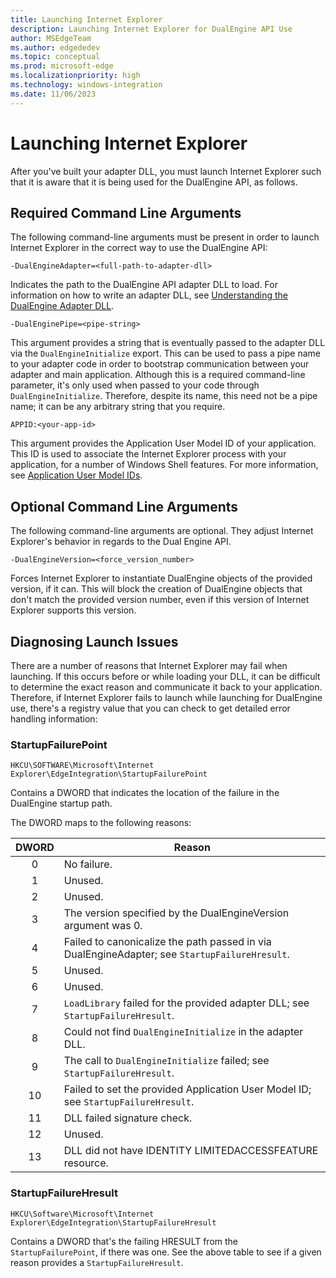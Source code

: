```yaml
---
title: Launching Internet Explorer
description: Launching Internet Explorer for DualEngine API Use
author: MSEdgeTeam
ms.author: edgededev
ms.topic: conceptual
ms.prod: microsoft-edge
ms.localizationpriority: high
ms.technology: windows-integration
ms.date: 11/06/2023
---
```


# Launching Internet Explorer
After you've built your adapter DLL, you must launch Internet Explorer such that it is aware that it is being used for the DualEngine API, as follows.


## Required Command Line Arguments
The following command-line arguments must be present in order to launch Internet Explorer in the correct way to use the DualEngine API:

`-DualEngineAdapter=<full-path-to-adapter-dll>`

Indicates the path to the DualEngine API adapter DLL to load. For information on how to write an adapter DLL, see [Understanding the DualEngine Adapter DLL](adapter-dll.md).

`-DualEnginePipe=<pipe-string>`

This argument provides a string that is eventually passed to the adapter DLL via the `DualEngineInitialize` export.
This can be used to pass a pipe name to your adapter code in order to bootstrap communication between your adapter
and main application. Although this is a required command-line parameter, it's only used when passed to your code through `DualEngineInitialize`. 
Therefore, despite its name, this need not be a pipe name; it can be any arbitrary string that you require.

`APPID:<your-app-id>`

This argument provides the Application User Model ID of your application. 
This ID is used to associate the Internet Explorer process with your application, for a number of Windows Shell features. 
For more information, see [Application User Model IDs](/windows/win32/shell/appids).

## Optional Command Line Arguments
The following command-line arguments are optional. 
They adjust Internet Explorer's behavior in regards to the Dual Engine API.

`-DualEngineVersion=<force_version_number>`

Forces Internet Explorer to instantiate DualEngine objects of the provided version, if it can. 
This will block the creation of DualEngine objects that don't match the provided version number, even if this version of Internet Explorer supports this version.

## Diagnosing Launch Issues
There are a number of reasons that Internet Explorer may fail when launching. 
If this occurs before or while loading your DLL, it can be difficult to determine the exact reason and communicate it back to your application. 
Therefore, if Internet Explorer fails to launch while launching for DualEngine use, there's a registry value that you can check to get detailed error handling information:

### StartupFailurePoint
`HKCU\SOFTWARE\Microsoft\Internet Explorer\EdgeIntegration\StartupFailurePoint`

Contains a DWORD that indicates the location of the failure in the DualEngine startup path.

The DWORD maps to the following reasons:

| DWORD |   Reason                                                                                        |
|:-----:|-------------------------------------------------------------------------------------------------|
|   0   |   No failure.                                                                                   |
|   1   |   Unused.                                                                                       |
|   2   |   Unused.                                                                                       |
|   3   |   The version specified by the DualEngineVersion argument was 0.                                |
|   4   |   Failed to canonicalize the path passed in via DualEngineAdapter; see `StartupFailureHresult`. |
|   5   |   Unused.                                                                                       |
|   6   |   Unused.                                                                                       |
|   7   |   `LoadLibrary` failed for the provided adapter DLL; see `StartupFailureHresult`.               |
|   8   |   Could not find `DualEngineInitialize` in the adapter DLL.                                     |
|   9   |   The call to `DualEngineInitialize` failed; see `StartupFailureHresult`.                       |
|   10  |   Failed to set the provided Application User Model ID; see `StartupFailureHresult`.            |
|   11  |   DLL failed signature check.                                                                   |
|   12  |   Unused.                                                                                       |
|   13  |   DLL did not have IDENTITY LIMITEDACCESSFEATURE resource.                                      |


### StartupFailureHresult
`HKCU\Software\Microsoft\Internet Explorer\EdgeIntegration\StartupFailureHresult`

Contains a DWORD that's the failing HRESULT from the `StartupFailurePoint`, if there was one. 
See the above table to see if a given reason provides a `StartupFailureHresult`.

